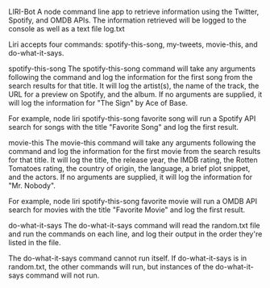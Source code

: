 LIRI-Bot
A node command line app to retrieve information using the Twitter, Spotify, and OMDB APIs. The information retrieved will be logged to the console as well as a text file log.txt

Liri accepts four commands: spotify-this-song, my-tweets, movie-this, and do-what-it-says.

spotify-this-song
The spotify-this-song command will take any arguments following the command and log the information for the first song from the search results for that title. It will log the artist(s), the name of the track, the URL for a preview on Spotify, and the album. If no arguments are supplied, it will log the information for "The Sign" by Ace of Base.

For example, node liri spotify-this-song favorite song will run a Spotify API search for songs with the title "Favorite Song" and log the first result.

movie-this
The movie-this command will take any arguments following the command and log the information for the first movie from the search results for that title. It will log the title, the release year, the IMDB rating, the Rotten Tomatoes rating, the country of origin, the language, a brief plot snippet, and the actors. If no arguments are supplied, it will log the information for "Mr. Nobody".

For example, node liri spotify-this-song favorite movie will run a OMDB API search for movies with the title "Favorite Movie" and log the first result.

do-what-it-says
The do-what-it-says command will read the random.txt file and run the commands on each line, and log their output in the order they're listed in the file.

The do-what-it-says command cannot run itself. If do-what-it-says is in random.txt, the other commands will run, but instances of the do-what-it-says command will not run.